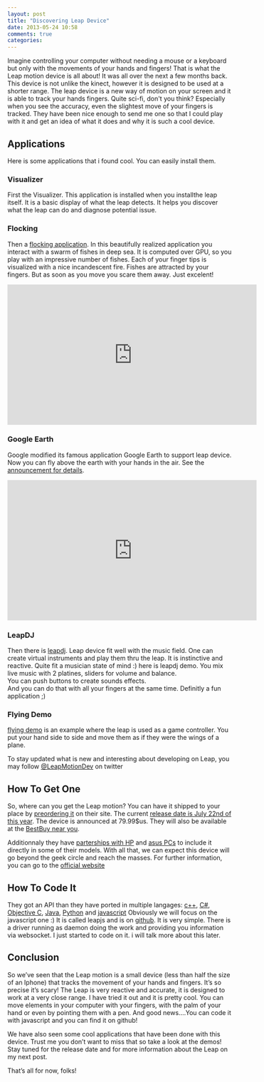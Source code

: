 ```yaml
---
layout: post
title: "Discovering Leap Device"
date: 2013-05-24 10:58
comments: true
categories: 
---
```


Imagine controlling your computer without needing a mouse or a keyboard but only with the 
movements of your hands and fingers! That is what the Leap motion device is all about! It was
all over the next a few months back. This device is not unlike the kinect, however it is
designed to be used at a shorter range. The leap device is a new way of motion on your
screen and it is able to track your hands fingers. Quite sci-fi, don't you think?
Especially when you see the accuracy, even the slightest move of your fingers is tracked.
They have been nice enough to send me one so that I could play with it and get an idea of
what it does and why it is such a cool device. 

## Applications
Here is some applications that i found cool. You can easily install them.

### Visualizer

First the Visualizer. This application is installed when you installthe leap itself.
It is a basic display of what the leap detects. It helps you discover what the leap 
can do and diagnose potential issue. 

### Flocking

Then a [flocking application](https://developer.leapmotion.com/blog/new-demo-available-flocking). 
In this beautifully realized application you interact with a swarm of fishes in deep sea.
It is computed over GPU, so you play with an impressive number of fishes. 
Each of your finger tips is visualized with a nice incandescent fire. 
Fishes are attracted by your fingers. But as soon as you move you scare them away.
Just excelent!

<iframe width="560" height="315" src="http://www.youtube.com/embed/e--L3pArf-c" frameborder="0" allowfullscreen></iframe>

### Google Earth

Google modified its famous application Google Earth to support leap device.
Now you can fly above the earth with your hands in the air. 
See the [announcement for details](http://www.theverge.com/2013/4/22/4246612/google-will-release-google-earth-app-for-leap-motion). 

<iframe width="560" height="315" src="http://www.youtube.com/embed/RebX7YEn3GQ" frameborder="0" allowfullscreen></iframe>

### LeapDJ

Then there is [leapdj](https://developer.leapmotion.com/downloads/leap-motion/leap-dj-demo). 
Leap device fit well with the music field. One can create virtual instruments and play them thru the leap.
It is instinctive and reactive. Quite fit a musician state of mind :) here is leapdj demo. 
You mix live music with 2 platines, sliders for volume and balance.  
You can push buttons to create sounds effects.  
And you can do that with all your fingers at the same time. 
Definitly a fun application ;)

### Flying Demo

[flying demo](https://developer.leapmotion.com/downloads/leap-motion/leap-flying-demo) is an example where 
the leap is used as a game controller.
You put your hand side to side and move them as if they were the wings of a plane. 

To stay updated what is new and interesting about developing on Leap, you may follow [@LeapMotionDev](https://twitter.com/LeapMotionDev) on twitter

## How To Get One
So, where can you get the Leap motion? 
You can have it shipped to your place by [preordering it](https://www.leapmotion.com/preorder/new) on their site.
The current [release date is July 22nd of this year](http://blog.leapmotion.com/post/48872742284/release-date-update).
The device is announced at 79.99$us.
They will also be available at the [BestBuy near you](http://www.bestbuy.com/).

Additionnaly they have 
[parterships with HP](https://developer.leapmotion.com/blog/leap-motion-to-embed-3-d-motion-control-through-hp-collaboration)
and 
[asus PCs](http://uk.ign.com/articles/2013/01/03/kinect-like-motion-tracking-coming-to-asus-pcs)
to include it directly in some of their models.
With all that, we can expect this device will go beyond the geek circle and reach the masses.
For further information, you can go to the [official website](https://www.leapmotion.com/)

## How To Code It

They got an API than they have ported in multiple langages:
[c++](https://developer.leapmotion.com/documentation/guide/Sample_C++_Tutorial),
[C#](https://developer.leapmotion.com/documentation/guide/Sample_C%23_Tutorial),
[Objective C](https://developer.leapmotion.com/documentation/guide/Sample_ObjectiveC_Tutorial),
[Java](https://developer.leapmotion.com/documentation/guide/Sample_Java_Tutorial),
[Python](https://developer.leapmotion.com/documentation/guide/Sample_Python_Tutorial)
and 
[javascript](https://developer.leapmotion.com/documentation/guide/Sample_JavaScript_Tutorial)
Obviously we will focus on the javascript one :) It is called leapjs and is on [github](https://github.com/leapmotion/leapjs).
It is very simple. There is a driver running as daemon doing the work and providing you information via websocket.
I just started to code on it. i will talk more about this later.

## Conclusion
So we’ve seen that the Leap  motion is a small device (less than half the size of an Iphone) 
that tracks the movement of your hands and fingers. 
It’s so precise it’s scary! 
The Leap is very reactive and accurate, it is designed to work at a very close range.
I have tried it out and it is pretty cool.
You can move elements in your computer with your fingers, with the palm of your hand 
or even by pointing them with a pen.
And good news....You can code it with javascript and you can find it on github!

We have also seen some cool applications that have been done with this device.
Trust me you don’t want to miss that so take a look at the demos!
Stay tuned for the release date and for more information about  the Leap on my next post.

That’s all for now, folks! 

